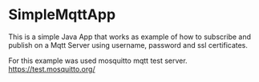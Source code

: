 # SimpleMqttApp

This is a simple Java App that works as example of how to subscribe and publish on a Mqtt Server using username, password and ssl certificates.

For this example was used mosquitto mqtt test server.  
https://test.mosquitto.org/

